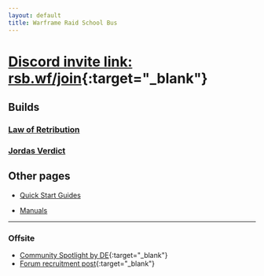 ```yaml
---
layout: default
title: Warframe Raid School Bus
---
```

# [Discord invite link: rsb.wf/join](join){:target="_blank"}

## Builds

### [Law of Retribution](Builds/Law-of-Retribution)

### [Jordas Verdict](Builds/Jordas-Verdict)

## Other pages

- [Quick Start Guides](Guides/Raids)

- [Manuals](manuals)

* * *

### Offsite

- [Community Spotlight by DE](https://www.warframe.com/news/community-spotlight-the-raid-school-bus){:target="_blank"}
- [Forum recruitment post](https://forums.warframe.com/topic/690039-warframe-raid-school-bus/){:target="_blank"}